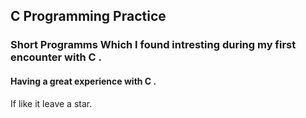 ## C Programming Practice
### Short Programms Which I found intresting during my first encounter with C .
#### Having a great experience with C .

If like it leave a star.

